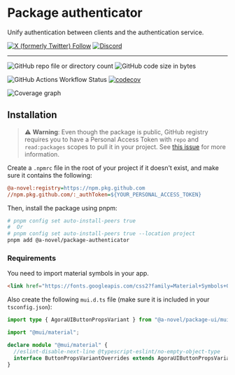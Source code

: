 # Package authenticator

Unify authentication between clients and the authentication service.

[![X (formerly Twitter) Follow](https://img.shields.io/twitter/follow/agorastoryverse)](https://twitter.com/agorastoryverse)
[![Discord](https://img.shields.io/discord/1315240114691248138?logo=discord)](https://discord.gg/rp4Qr8cA)

<hr />

![GitHub repo file or directory count](https://img.shields.io/github/directory-file-count/a-novel/package-authenticator)
![GitHub code size in bytes](https://img.shields.io/github/languages/code-size/a-novel/package-authenticator)

![GitHub Actions Workflow Status](https://img.shields.io/github/actions/workflow/status/a-novel/package-authenticator/main.yaml)
[![codecov](https://codecov.io/gh/a-novel/package-authenticator/graph/badge.svg?token=VWCzfxjM1h)](https://codecov.io/gh/a-novel/package-authenticator)

![Coverage graph](https://codecov.io/gh/a-novel/package-authenticator/graphs/sunburst.svg?token=VWCzfxjM1h)

## Installation

> ⚠️ **Warning**: Even though the package is public, GitHub registry requires you to have a Personal Access Token
> with `repo` and `read:packages` scopes to pull it in your project. See
> [this issue](https://github.com/orgs/community/discussions/23386#discussioncomment-3240193) for more information.

Create a `.npmrc` file in the root of your project if it doesn't exist, and make sure it contains the following:

```ini
@a-novel:registry=https://npm.pkg.github.com
//npm.pkg.github.com/:_authToken=${YOUR_PERSONAL_ACCESS_TOKEN}
```

Then, install the package using pnpm:

```bash
# pnpm config set auto-install-peers true
#  Or
# pnpm config set auto-install-peers true --location project
pnpm add @a-novel/package-authenticator
```

### Requirements

You need to import material symbols in your app.

```html
<link href="https://fonts.googleapis.com/css2?family=Material+Symbols+Outlined" rel="stylesheet" />
```

Also create the following `mui.d.ts` file (make sure it is included in your `tsconfig.json`):

```typescript
import type { AgoraUIButtonPropsVariant } from "@a-novel/package-ui/mui";

import "@mui/material";

declare module "@mui/material" {
  //eslint-disable-next-line @typescript-eslint/no-empty-object-type
  interface ButtonPropsVariantOverrides extends AgoraUIButtonPropsVariant {}
}
```

